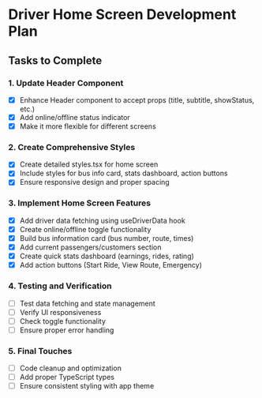 # Driver Home Screen Development Plan

## Tasks to Complete

### 1. Update Header Component
- [x] Enhance Header component to accept props (title, subtitle, showStatus, etc.)
- [x] Add online/offline status indicator
- [x] Make it more flexible for different screens

### 2. Create Comprehensive Styles
- [x] Create detailed styles.tsx for home screen
- [x] Include styles for bus info card, stats dashboard, action buttons
- [x] Ensure responsive design and proper spacing

### 3. Implement Home Screen Features
- [x] Add driver data fetching using useDriverData hook
- [x] Create online/offline toggle functionality
- [x] Build bus information card (bus number, route, times)
- [x] Add current passengers/customers section
- [x] Create quick stats dashboard (earnings, rides, rating)
- [x] Add action buttons (Start Ride, View Route, Emergency)

### 4. Testing and Verification
- [ ] Test data fetching and state management
- [ ] Verify UI responsiveness
- [ ] Check toggle functionality
- [ ] Ensure proper error handling

### 5. Final Touches
- [ ] Code cleanup and optimization
- [ ] Add proper TypeScript types
- [ ] Ensure consistent styling with app theme
